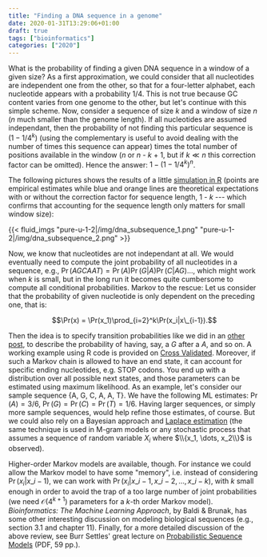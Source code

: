 ```yaml
---
title: "Finding a DNA sequence in a genome"
date: 2020-01-31T13:29:06+01:00
draft: true
tags: ["bioinformatics"]
categories: ["2020"]
---
```


What is the probability of finding a given DNA sequence in a window of a given size? As a first approximation, we could consider that all nucleotides are independent one from the other, so that for a four-letter alphabet, each nucleotide appears with a probability 1/4. This is not true because GC content varies from one genome to the other, but let's continue with this simple scheme. Now, consider a sequence of size _k_ and a window of size _n_ (_n_ much smaller than the genome length). If all nucleotides are assumed independant, then the probability of not finding this particular sequence is $(1 - 1/4^k)$ (using the complementary is useful to avoid dealing with the number of times this sequence can appear) times the total number of positions available in the window (_n_ or _n_ - _k_ + 1, but if $k \ll n$ this correction factor can be omitted). Hence the answer: $1 - (1 - 1/4^k)^n$.

The following pictures shows the results of a little [simulation in R](/pub/prob-motif.r) (points are empirical estimates while blue and orange lines are theoretical expectations with or without the correction factor for sequence length, 1 - _k_ --- which confirms that accounting for the sequence length only matters for small window size):

{{< fluid_imgs  "pure-u-1-2|/img/dna_subsequence_1.png" "pure-u-1-2|/img/dna_subsequence_2.png" >}}

Now, we know that nucleotides are not independant at all. We would eventually need to compute the joint probability of all nucleotides in a sequence, e.g., $\Pr(AGCAAT) = \Pr(A)\Pr(G|A)\Pr(C|AG)\ldots$, which might work when _k_ is small, but in the long run it becomes quite cumbersome to compute all conditional probabilities. Markov to the rescue: Let us consider that the probability of given nucleotide is only dependent on the preceding one, that is:

$$\Pr(x) = \Pr(x_1)\prod_{i=2}^k\Pr(x_i|x\_{i-1}).$$

Then the idea is to specify transition probabilities like we did in an [other post](/post/markov-random-process-using-mathematica/), to describe the probability of having, say, a _G_ after a _A_, and so on. A working example using R code is provided on [Cross Validated](https://stats.stackexchange.com/a/362638). Moreover, if such a Markov chain is allowed to have an end state, it can account for specific ending nucleotides, e.g. STOP codons. You end up with a distribution over all possible next states, and those parameters can be estimated using maximum likelihood. As an example, let's consider our sample sequence {A, G, C, A, A, T}. We have the following ML estimates: $\Pr(A) = 3/6$, $\Pr(G) = \Pr(C) = \Pr(T) = 1/6$. Having larger sequences, or simply more sample sequences, would help refine those estimates, of course. But we could also rely on a Bayesian approach and [Laplace estimation](https://math.stackexchange.com/questions/184181/calculating-laplaces-law-for-bigrams) (the same technique is used in M-gram models or any stochastic process that assumes a sequence of random variable $X_i$ where $\\{x_1, \dots, x_2\\}$ is observed).

Higher-order Markov models are available, though. For instance we could allow the Markov model to have some "memory", i.e. instead of considering $\Pr(x_i|x\_{i-1})$, we can work with $\Pr(x_i|x\_{i-1}, x\_{i-2}, \dots, x\_{i-k})$, with $k$ small enough in order to avoid the trap of a too large number of joint probabilities (we need $\mathcal{O}(4^{k+1})$ parameters for a $k$-th order Markov model). _Bioinformatics: The Machine Learning Approach_, by Baldi & Brunak, has some other interesting discussion on modeling biological sequences (e.g., section 3.1 and chapter 11). Finally, for a more detailed discussion of the above review, see Burr Settles' great lecture on [Probabilistic Sequence Models](http://pages.cs.wisc.edu/~bsettles/ibs08/lectures/03-sequencemodels.pdf) (PDF, 59 pp.).
